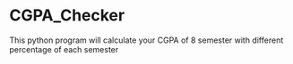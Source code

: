 # CGPA_Checker
This python program will calculate your CGPA of 8 semester with different percentage of each semester
